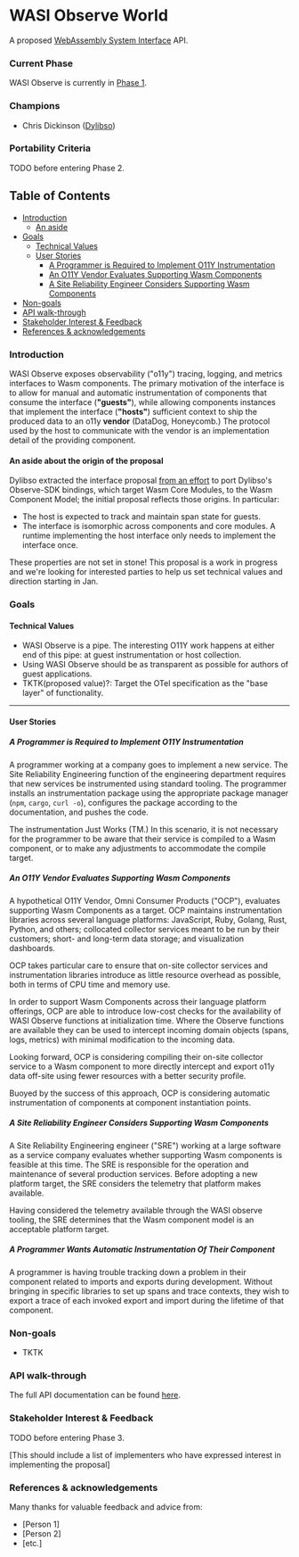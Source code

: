 # WASI Observe World

A proposed [WebAssembly System Interface](https://github.com/WebAssembly/WASI) API.

### Current Phase

WASI Observe is currently in [Phase 1].

[Phase 1]: https://github.com/WebAssembly/WASI/blob/42fe2a3ca159011b23099c3d10b5b1d9aff2140e/docs/Proposals.md#phase-1---feature-proposal-cg

### Champions

- Chris Dickinson ([Dylibso][dylibso])

[dylibso]: https://dylibso.com/

### Portability Criteria

TODO before entering Phase 2.

## Table of Contents

- [Introduction](#introduction)
    - [An aside](#an-aside-about-the-origin-of-the-proposal)
- [Goals](#goals)
    - [Technical Values](#technical-values)
    - [User Stories](#user-stories)
        - [A Programmer is Required to Implement O11Y Instrumentation](#a-programmer-is-required-to-implement-o11y-instrumentation)
        - [An O11Y Vendor Evaluates Supporting Wasm Components](#an-o11y-vendor-evaluates-supporting-wasm-components)
        - [A Site Reliability Engineer Considers Supporting Wasm Components](#a-site-reliability-engineer-considers-supporting-wasm-components)
- [Non-goals](#non-goals)
- [API walk-through](#api-walk-through)
- [Stakeholder Interest & Feedback](#stakeholder-interest--feedback)
- [References & acknowledgements](#references--acknowledgements)

### Introduction

WASI Observe exposes observability ("o11y") tracing, logging, and metrics
interfaces to Wasm components. The primary motivation of the interface is to
allow for manual and automatic instrumentation of components that consume the
interface (**"guests"**), while allowing components instances that implement
the interface (**"hosts"**) sufficient context to ship the produced data to an
o11y **vendor** (DataDog, Honeycomb.) The protocol used by the host to
communicate with the vendor is an implementation detail of the providing
component.

#### An aside about the origin of the proposal

Dylibso extracted the interface proposal [from an effort][dylibso-pr] to port
Dylibso's Observe-SDK bindings, which target Wasm Core Modules, to the Wasm
Component Model; the initial proposal reflects those origins. In particular:

- The host is expected to track and maintain span state for guests.
- The interface is isomorphic across components and core modules. A runtime
  implementing the host interface only needs to implement the interface once.

These properties are not set in stone! This proposal is a work in progress and
we're looking for interested parties to help us set technical values and direction
starting in Jan.

[dylibso-pr]: https://github.com/dylibso/observe-sdk/pull/128

### Goals

#### Technical Values

- WASI Observe is a pipe. The interesting O11Y work happens at either end of
  this pipe: at guest instrumentation or host collection.
- Using WASI Observe should be as transparent as possible for authors of guest
  applications.
- TKTK(proposed value)?: Target the OTel specification as the "base layer" of functionality.

---

#### User Stories

##### A Programmer is Required to Implement O11Y Instrumentation

A programmer working at a company goes to implement a new service. The Site
Reliability Engineering function of the engineering department requires that
new services be instrumented using standard tooling. The programmer installs an
instrumentation package using the appropriate package manager (`npm`, `cargo`,
`curl -o`), configures the package according to the documentation, and pushes
the code.

The instrumentation Just Works (TM.) In this scenario, it is not necessary for
the programmer to be aware that their service is compiled to a Wasm component,
or to make any adjustments to accommodate the compile target.

##### An O11Y Vendor Evaluates Supporting Wasm Components

A hypothetical O11Y Vendor, Omni Consumer Products ("OCP"), evaluates
supporting Wasm Components as a target. OCP maintains instrumentation libraries
across several language platforms: JavaScript, Ruby, Golang, Rust, Python, and
others; collocated collector services meant to be run by their customers;
short- and long-term data storage; and visualization dashboards.

OCP takes particular care to ensure that on-site collector services and
instrumentation libraries introduce as little resource overhead as possible,
both in terms of CPU time and memory use.

In order to support Wasm Components across their language platform offerings,
OCP are able to introduce low-cost checks for the availability of WASI Observe
functions at initialization time. Where the Observe functions are available
they can be used to intercept incoming domain objects (spans, logs, metrics)
with minimal modification to the incoming data.

Looking forward, OCP is considering compiling their on-site collector service
to a Wasm component to more directly intercept and export o11y data off-site
using fewer resources with a better security profile.

Buoyed by the success of this approach, OCP is considering automatic
instrumentation of components at component instantiation points.

##### A Site Reliability Engineer Considers Supporting Wasm Components

A Site Reliability Engineering engineer ("SRE") working at a large software as
a service company evaluates whether supporting Wasm components is feasible at
this time. The SRE is responsible for the operation and maintenance of several
production services. Before adopting a new platform target, the SRE considers
the telemetry that platform makes available.

Having considered the telemetry available through the WASI observe tooling, the
SRE determines that the Wasm component model is an acceptable platform target.

##### A Programmer Wants Automatic Instrumentation Of Their Component

A programmer is having trouble tracking down a problem in their component related
to imports and exports during development. Without bringing in specific libraries
to set up spans and trace contexts, they wish to export a trace of each invoked
export and import during the lifetime of that component.

### Non-goals

- TKTK

### API walk-through

The full API documentation can be found [here](imports.md).

### Stakeholder Interest & Feedback

TODO before entering Phase 3.

[This should include a list of implementers who have expressed interest in implementing the proposal]

### References & acknowledgements

Many thanks for valuable feedback and advice from:

- [Person 1]
- [Person 2]
- [etc.]
